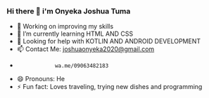 ### Hi there 👋 i'm Onyeka Joshua Tuma

- 🔭 Working on improving my skills
- 🌱 I’m currently learning HTML AND CSS
- 🤔 Looking for help with KOTLIN AND ANDROID DEVELOPMENT
- 📫 Contact Me: joshuaonyeka2020@gmail.com
-                 wa.me/09063482183
- 😄 Pronouns: He
- ⚡ Fun fact: Loves traveling, trying new dishes and programming

